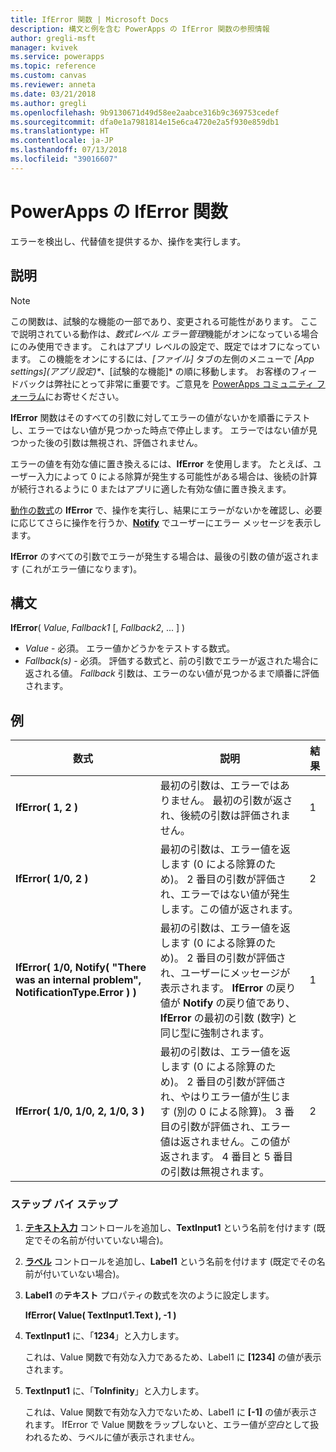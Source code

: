 ```yaml
---
title: IfError 関数 | Microsoft Docs
description: 構文と例を含む PowerApps の IfError 関数の参照情報
author: gregli-msft
manager: kvivek
ms.service: powerapps
ms.topic: reference
ms.custom: canvas
ms.reviewer: anneta
ms.date: 03/21/2018
ms.author: gregli
ms.openlocfilehash: 9b9130671d49d58ee2aabce316b9c369753cedef
ms.sourcegitcommit: dfa0e1a7981814e15e6ca4720e2a5f930e859db1
ms.translationtype: HT
ms.contentlocale: ja-JP
ms.lasthandoff: 07/13/2018
ms.locfileid: "39016607"
---
```

# <a name="iferror-function-in-powerapps"></a>PowerApps の IfError 関数
エラーを検出し、代替値を提供するか、操作を実行します。

## <a name="description"></a>説明
> [!NOTE]
> この関数は、試験的な機能の一部であり、変更される可能性があります。  ここで説明されている動作は、*数式レベル エラー管理*機能がオンになっている場合にのみ使用できます。  これはアプリ レベルの設定で、既定ではオフになっています。  この機能をオンにするには、*[ファイル]* タブの左側のメニューで *[App settings]\(アプリ設定)\*、*[試験的な機能]* の順に移動します。  お客様のフィードバックは弊社にとって非常に重要です。ご意見を [PowerApps コミュニティ フォーラム](https://powerusers.microsoft.com/t5/Expressions-and-Formulas/bd-p/How-To)にお寄せください。

**IfError** 関数はそのすべての引数に対してエラーの値がないかを順番にテストし、エラーではない値が見つかった時点で停止します。  エラーではない値が見つかった後の引数は無視され、評価されません。

エラーの値を有効な値に置き換えるには、**IfError** を使用します。  たとえば、ユーザー入力によって 0 による除算が発生する可能性がある場合は、後続の計算が続行されるように 0 またはアプリに適した有効な値に置き換えます。

[動作の数式](../working-with-formulas-in-depth.md)の **IfError** で、操作を実行し、結果にエラーがないかを確認し、必要に応じてさらに操作を行うか、[**Notify**](function-showerror.md) でユーザーにエラー メッセージを表示します。

**IfError** のすべての引数でエラーが発生する場合は、最後の引数の値が返されます (これがエラー値になります)。 

## <a name="syntax"></a>構文
**IfError**( *Value*, *Fallback1* [, *Fallback2*, ... ] )

* *Value* - 必須。 エラー値かどうかをテストする数式。 
* *Fallback(s)* - 必須。 評価する数式と、前の引数でエラーが返された場合に返される値。  *Fallback* 引数は、エラーのない値が見つかるまで順番に評価されます。

## <a name="examples"></a>例

| 数式 | 説明 | 結果 |
| --- | --- | --- |
| **IfError( 1, 2 )** |最初の引数は、エラーではありません。  最初の引数が返され、後続の引数は評価されません。   | 1 |
| **IfError( 1/0, 2 )** | 最初の引数は、エラー値を返します (0 による除算のため)。  2 番目の引数が評価され、エラーではない値が発生します。この値が返されます。 | 2 | 
| **IfError( 1/0, Notify( "There was an internal problem", NotificationType.Error ) )** | 最初の引数は、エラー値を返します (0 による除算のため)。  2 番目の引数が評価され、ユーザーにメッセージが表示されます。  **IfError** の戻り値が **Notify** の戻り値であり、**IfError** の最初の引数 (数字) と同じ型に強制されます。 | 1 |
| **IfError( 1/0, 1/0, 2, 1/0, 3 )** | 最初の引数は、エラー値を返します (0 による除算のため)。  2 番目の引数が評価され、やはりエラー値が生じます (別の 0 による除算)。  3 番目の引数が評価され、エラー値は返されません。この値が返されます。  4 番目と 5 番目の引数は無視されます。  | 2 |

### <a name="step-by-step"></a>ステップ バイ ステップ

1. **[テキスト入力](../controls/control-text-input.md)** コントロールを追加し、**TextInput1** という名前を付けます (既定でその名前が付いていない場合)。

2. **[ラベル](../controls/control-text-box.md)** コントロールを追加し、**Label1** という名前を付けます (既定でその名前が付いていない場合)。

3. **Label1** の**テキスト** プロパティの数式を次のように設定します。

    **IfError( Value( TextInput1.Text ), -1 )**

4. **TextInput1** に、「**1234**」と入力します。  

    これは、Value 関数で有効な入力であるため、Label1 に **[1234]** の値が表示されます。

5. **TextInput1** に、「**ToInfinity**」と入力します。

    これは、Value 関数で有効な入力でないため、Label1 に **[-1]** の値が表示されます。  IfError で Value 関数をラップしないと、エラー値が*空白*として扱われるため、ラベルに値が表示されません。 

